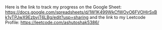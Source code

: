 Here is the link to track my progress on the Google Sheet: https://docs.google.com/spreadsheets/d/1W1K499WkCfWOvO6FVOHlrSxBk1yTPJwX9EzbvjT6LBg/edit?usp=sharing
and the link to my Leetcode Profile: https://leetcode.com/ashutoshak5386/
